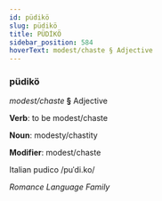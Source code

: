 ```yaml
---
id: püdikö
slug: püdikö
title: PÜDİKÖ
sidebar_position: 584
hoverText: modest/chaste § Adjective
---
```


### püdikö

*modest/chaste* **§** Adjective

**Verb**: to be modest/chaste

**Noun**: modesty/chastity

**Modifier**: modest/chaste

Italian pudico /puˈdi.ko/

*Romance Language Family*